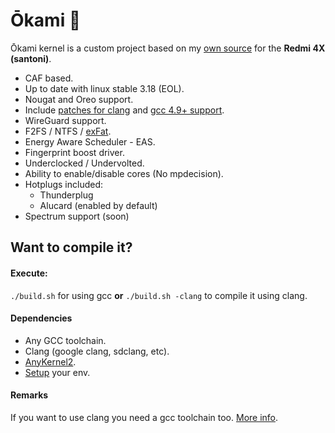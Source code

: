 # Ōkami :wolf:

Ōkami kernel is a custom project based on my [own source](https://github.com/bitrvmpd/msm-3.18) for the **Redmi 4X (santoni)**.

- CAF based.
- Up to date with linux stable 3.18 (EOL).
- Nougat and Oreo support.
- Include [patches for clang](https://github.com/bitrvmpd/okami/pull/1) and [gcc 4.9+ support](https://github.com/bitrvmpd/msm-3.18/pull/18).
- WireGuard support.
- F2FS / NTFS / [exFat](https://github.com/dorimanx/exfat-nofuse).
- Energy Aware Scheduler - EAS.
- Fingerprint boost driver.
- Underclocked / Undervolted.
- Ability to enable/disable cores (No mpdecision).
- Hotplugs included:
    - Thunderplug
    - Alucard (enabled by default)
- Spectrum support (soon)

## Want to compile it?

#### Execute:
`./build.sh` for using gcc **or** `./build.sh -clang` to compile it using clang.

#### Dependencies
- Any GCC toolchain.
- Clang (google clang, sdclang, etc).
- [AnyKernel2](https://github.com/bitrvmpd/AnyKernel2).
- [Setup](https://forum.xda-developers.com/chef-central/android/how-to-build-lineageos-14-1-t3551484) your env.

#### Remarks
If you want to use clang you need a gcc toolchain too. [More info](https://github.com/nathanchance/android-kernel-clang).
